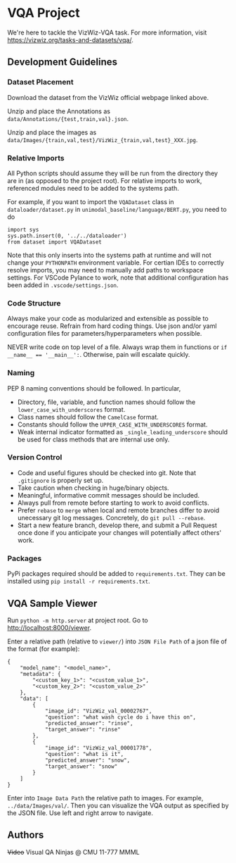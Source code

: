 # VQA Project

We're here to tackle the VizWiz-VQA task. For more information, visit https://vizwiz.org/tasks-and-datasets/vqa/.

## Development Guidelines

### Dataset Placement
Download the dataset from the VizWiz official webpage linked above.

Unzip and place the Annotations as `data/Annotations/{test,train,val}.json`. 

Unzip and place the images as `data/Images/{train,val,test}/VizWiz_{train,val,test}_XXX.jpg`.

### Relative Imports

All Python scripts should assume they will be run from the directory they are in (as opposed to the project root). For relative imports to work, referenced modules need to be added to the systems path.

For example, if you want to import the `VQADataset` class in `dataloader/dataset.py` in `unimodal_baseline/language/BERT.py`, you need to do

```
import sys
sys.path.insert(0, '../../dataloader')
from dataset import VQADataset
```

Note that this only inserts into the systems path at runtime and will not change your `PYTHONPATH` environment variable. For certian IDEs to correctly resolve imports, you may need to manually add paths to workspace settings. For VSCode Pylance to work, note that additional configuration has been added in `.vscode/settings.json`.

### Code Structure

Always make your code as modularized and extensible as possible to encourage reuse. Refrain from hard coding things. Use json and/or yaml configuration files for parameters/hyperparameters when possible.

NEVER write code on top level of a file. Always wrap them in functions or `if __name__ == '__main__':`. Otherwise, pain will escalate quickly.

### Naming

PEP 8 naming conventions should be followed. In particular, 
- Directory, file, variable, and function names should follow the `lower_case_with_underscores` format. 
- Class names should follow the `CamelCase` format. 
- Constants should follow the `UPPER_CASE_WITH_UNDERSCORES` format. 
- Weak internal indicator formatted as `_single_leading_underscore` should be used for class methods that are internal use only.

### Version Control

- Code and useful figures should be checked into git. Note that `.gitignore` is properly set up.
- Take caution when checking in huge/binary objects. 
- Meaningful, informative commit messages should be included.
- Always pull from remote before starting to work to avoid conflicts.
- Prefer `rebase` to `merge` when local and remote branches differ to avoid unecessary git log messages. Concretely, do `git pull --rebase`.
- Start a new feature branch, develop there, and submit a Pull Request once done if you anticipate your changes will potentially affect others' work.

### Packages

PyPi packages required should be added to `requirements.txt`. They can be installed using `pip install -r requirements.txt`.

## VQA Sample Viewer

Run `python -m http.server` at project root. Go to [http://localhost:8000/viewer](http://localhost:8000/viewer).

Enter a relative path (relative to `viewer/`) into `JSON File Path` of a json file of the format (for example):

```
{
    "model_name": "<model_name>",
    "metadata": {
        "<custom_key_1>": "<custom_value_1>",
        "<custom_key_2>": "<custom_value_2>"
    },
    "data": [
        {
            "image_id": "VizWiz_val_00002767",
            "question": "what wash cycle do i have this on",
            "predicted_answer": "rinse",
            "target_answer": "rinse"
        },
        {
            "image_id": "VizWiz_val_00001778",
            "question": "what is it",
            "predicted_answer": "snow",
            "target_answer": "snow"
        }
    ]
}
```

Enter into `Image Data Path` the relative path to images. For example, `../data/Images/val/`. Then you can visualize the VQA output as specified by the JSON file. Use left and right arrow to navigate.

## Authors
~~Video~~ Visual QA Ninjas @ CMU 11-777 MMML